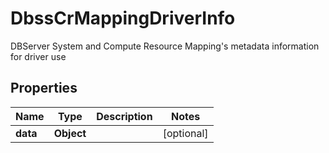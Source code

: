

# DbssCrMappingDriverInfo

DBServer System and Compute Resource Mapping's metadata information for driver use

## Properties

Name | Type | Description | Notes
------------ | ------------- | ------------- | -------------
**data** | **Object** |  |  [optional]



